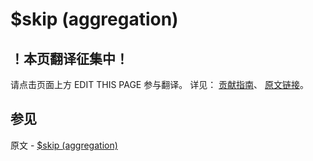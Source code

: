 # $skip (aggregation)

## ！本页翻译征集中！

请点击页面上方 EDIT THIS PAGE 参与翻译。
详见：
[贡献指南]( https://github.com/JinMuInfo/MongoDB-Manual-zh/blob/master/CONTRIBUTING.md )、
[原文链接](  https://docs.mongodb.com/manual/reference/operator/aggregation/skip/  )。

## 参见

原文 - [$skip (aggregation)]( https://docs.mongodb.com/manual/reference/operator/aggregation/skip/ )

